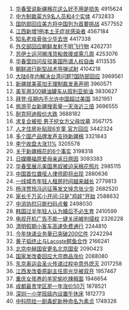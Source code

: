 1. [华春莹说新疆棉花这么好不用是损失](http://www.baidu.com/baidu?cl=3&tn=SE_baiduhomet8_jmjb7mjw&rsv_dl=fyb_top&fr=top1000&wd=%BB%AA%B4%BA%D3%A8%CB%B5%D0%C2%BD%AE%C3%DE%BB%A8%D5%E2%C3%B4%BA%C3%B2%BB%D3%C3%CA%C7%CB%F0%CA%A7) 4915624
1. [中方制裁英方9名人员和4个实体](http://www.baidu.com/baidu?cl=3&tn=SE_baiduhomet8_jmjb7mjw&rsv_dl=fyb_top&fr=top1000&wd=%D6%D0%B7%BD%D6%C6%B2%C3%D3%A2%B7%BD9%C3%FB%C8%CB%D4%B1%BA%CD4%B8%F6%CA%B5%CC%E5) 4732833
1. [国防部回应美方将中国列为首要挑战](http://www.baidu.com/baidu?cl=3&tn=SE_baiduhomet8_jmjb7mjw&rsv_dl=fyb_top&fr=top1000&wd=%B9%FA%B7%C0%B2%BF%BB%D8%D3%A6%C3%C0%B7%BD%BD%AB%D6%D0%B9%FA%C1%D0%CE%AA%CA%D7%D2%AA%CC%F4%D5%BD) 4577552
1. [江西新增1例本土无症状感染者](http://www.baidu.com/baidu?cl=3&tn=SE_baiduhomet8_jmjb7mjw&rsv_dl=fyb_top&fr=top1000&wd=%BD%AD%CE%F7%D0%C2%D4%F61%C0%FD%B1%BE%CD%C1%CE%DE%D6%A2%D7%B4%B8%D0%C8%BE%D5%DF) 4567184
1. [知名老戏骨张少华去世](http://www.baidu.com/baidu?cl=3&tn=SE_baiduhomet8_jmjb7mjw&rsv_dl=fyb_top&fr=top1000&wd=%D6%AA%C3%FB%C0%CF%CF%B7%B9%C7%D5%C5%C9%D9%BB%AA%C8%A5%CA%C0) 4417338
1. [外交部回应朝鲜发射不明飞行物](http://www.baidu.com/baidu?cl=3&tn=SE_baiduhomet8_jmjb7mjw&rsv_dl=fyb_top&fr=top1000&wd=%CD%E2%BD%BB%B2%BF%BB%D8%D3%A6%B3%AF%CF%CA%B7%A2%C9%E4%B2%BB%C3%F7%B7%C9%D0%D0%CE%EF) 4262731
1. [苏伊士运河搁浅货船救援或需几周](http://www.baidu.com/baidu?cl=3&tn=SE_baiduhomet8_jmjb7mjw&rsv_dl=fyb_top&fr=top1000&wd=%CB%D5%D2%C1%CA%BF%D4%CB%BA%D3%B8%E9%C7%B3%BB%F5%B4%AC%BE%C8%D4%AE%BB%F2%D0%E8%BC%B8%D6%DC) 4253076
1. [华春莹四问反驳美国所谓人权自由](http://www.baidu.com/baidu?cl=3&tn=SE_baiduhomet8_jmjb7mjw&rsv_dl=fyb_top&fr=top1000&wd=%BB%AA%B4%BA%D3%A8%CB%C4%CE%CA%B7%B4%B2%B5%C3%C0%B9%FA%CB%F9%CE%BD%C8%CB%C8%A8%D7%D4%D3%C9) 4113535
1. [朝鲜进行新型战术导弹试射](http://www.baidu.com/baidu?cl=3&tn=SE_baiduhomet8_jmjb7mjw&rsv_dl=fyb_top&fr=top1000&wd=%B3%AF%CF%CA%BD%F8%D0%D0%D0%C2%D0%CD%D5%BD%CA%F5%B5%BC%B5%AF%CA%D4%C9%E4) 4104218
1. [大陆6年内解决台湾问题?国防部回应](http://www.baidu.com/baidu?cl=3&tn=SE_baiduhomet8_jmjb7mjw&rsv_dl=fyb_top&fr=top1000&wd=%B4%F3%C2%BD6%C4%EA%C4%DA%BD%E2%BE%F6%CC%A8%CD%E5%CE%CA%CC%E2%3F%B9%FA%B7%C0%B2%BF%BB%D8%D3%A6) 3969561
1. [新疆就美英加无理制裁发表声明](http://www.baidu.com/baidu?cl=3&tn=SE_baiduhomet8_jmjb7mjw&rsv_dl=fyb_top&fr=top1000&wd=%D0%C2%BD%AE%BE%CD%C3%C0%D3%A2%BC%D3%CE%DE%C0%ED%D6%C6%B2%C3%B7%A2%B1%ED%C9%F9%C3%F7) 3960571
1. [美军用300辆油罐车从叙利亚偷油](http://www.baidu.com/baidu?cl=3&tn=SE_baiduhomet8_jmjb7mjw&rsv_dl=fyb_top&fr=top1000&wd=%C3%C0%BE%FC%D3%C3300%C1%BE%D3%CD%B9%DE%B3%B5%B4%D3%D0%F0%C0%FB%D1%C7%CD%B5%D3%CD) 3830627
1. [拜登:任期内不允许中国超过美国](http://www.baidu.com/baidu?cl=3&tn=SE_baiduhomet8_jmjb7mjw&rsv_dl=fyb_top&fr=top1000&wd=%B0%DD%B5%C7%3A%C8%CE%C6%DA%C4%DA%B2%BB%D4%CA%D0%ED%D6%D0%B9%FA%B3%AC%B9%FD%C3%C0%B9%FA) 3821951
1. [旅游平台新疆搜索量一天涨近三倍](http://www.baidu.com/baidu?cl=3&tn=SE_baiduhomet8_jmjb7mjw&rsv_dl=fyb_top&fr=top1000&wd=%C2%C3%D3%CE%C6%BD%CC%A8%D0%C2%BD%AE%CB%D1%CB%F7%C1%BF%D2%BB%CC%EC%D5%C7%BD%FC%C8%FD%B1%B6) 3696555
1. [耐克阿迪股价大跌](http://www.baidu.com/baidu?cl=3&tn=SE_baiduhomet8_jmjb7mjw&rsv_dl=fyb_top&fr=top1000&wd=%C4%CD%BF%CB%B0%A2%B5%CF%B9%C9%BC%DB%B4%F3%B5%F8) 3688182
1. [求复合被拒 男子挖女方父母坟墓](http://www.baidu.com/baidu?cl=3&tn=SE_baiduhomet8_jmjb7mjw&rsv_dl=fyb_top&fr=top1000&wd=%C7%F3%B8%B4%BA%CF%B1%BB%BE%DC%20%C4%D0%D7%D3%CD%DA%C5%AE%B7%BD%B8%B8%C4%B8%B7%D8%C4%B9) 3567175
1. [人才住房补贴现6岁童 官方回应](http://www.baidu.com/baidu?cl=3&tn=SE_baiduhomet8_jmjb7mjw&rsv_dl=fyb_top&fr=top1000&wd=%C8%CB%B2%C5%D7%A1%B7%BF%B2%B9%CC%F9%CF%D66%CB%EA%CD%AF%20%B9%D9%B7%BD%BB%D8%D3%A6) 3442324
1. [多个国产品牌发声支持新疆棉](http://www.baidu.com/baidu?cl=3&tn=SE_baiduhomet8_jmjb7mjw&rsv_dl=fyb_top&fr=top1000&wd=%B6%E0%B8%F6%B9%FA%B2%FA%C6%B7%C5%C6%B7%A2%C9%F9%D6%A7%B3%D6%D0%C2%BD%AE%C3%DE) 3321843
1. [李宁收盘大涨11%](http://www.baidu.com/baidu?cl=3&tn=SE_baiduhomet8_jmjb7mjw&rsv_dl=fyb_top&fr=top1000&wd=%C0%EE%C4%FE%CA%D5%C5%CC%B4%F3%D5%C711%25) 3205578
1. [关于新疆棉花的6个事实](http://www.baidu.com/baidu?cl=3&tn=SE_baiduhomet8_jmjb7mjw&rsv_dl=fyb_top&fr=top1000&wd=%B9%D8%D3%DA%D0%C2%BD%AE%C3%DE%BB%A8%B5%C46%B8%F6%CA%C2%CA%B5) 3198318
1. [日媒曝福原爱母亲返日原因](http://www.baidu.com/baidu?cl=3&tn=SE_baiduhomet8_jmjb7mjw&rsv_dl=fyb_top&fr=top1000&wd=%C8%D5%C3%BD%C6%D8%B8%A3%D4%AD%B0%AE%C4%B8%C7%D7%B7%B5%C8%D5%D4%AD%D2%F2) 3093383
1. [华春莹展示美国黑奴被迫采棉花照片](http://www.baidu.com/baidu?cl=3&tn=SE_baiduhomet8_jmjb7mjw&rsv_dl=fyb_top&fr=top1000&wd=%BB%AA%B4%BA%D3%A8%D5%B9%CA%BE%C3%C0%B9%FA%BA%DA%C5%AB%B1%BB%C6%C8%B2%C9%C3%DE%BB%A8%D5%D5%C6%AC) 2985115
1. [中国首位聋哑人律师即将出现](http://www.baidu.com/baidu?cl=3&tn=SE_baiduhomet8_jmjb7mjw&rsv_dl=fyb_top&fr=top1000&wd=%D6%D0%B9%FA%CA%D7%CE%BB%C1%FB%D1%C6%C8%CB%C2%C9%CA%A6%BC%B4%BD%AB%B3%F6%CF%D6) 2880636
1. [一线城市年轻人租房时间越来越长](http://www.baidu.com/baidu?cl=3&tn=SE_baiduhomet8_jmjb7mjw&rsv_dl=fyb_top&fr=top1000&wd=%D2%BB%CF%DF%B3%C7%CA%D0%C4%EA%C7%E1%C8%CB%D7%E2%B7%BF%CA%B1%BC%E4%D4%BD%C0%B4%D4%BD%B3%A4) 2779813
1. [杨洋贾玲冯远征等发文悼念张少华](http://www.baidu.com/baidu?cl=3&tn=SE_baiduhomet8_jmjb7mjw&rsv_dl=fyb_top&fr=top1000&wd=%D1%EE%D1%F3%BC%D6%C1%E1%B7%EB%D4%B6%D5%F7%B5%C8%B7%A2%CE%C4%B5%BF%C4%EE%D5%C5%C9%D9%BB%AA) 2682520
1. [家长千万买小开间:只是"鸡娃"开始](http://www.baidu.com/baidu?cl=3&tn=SE_baiduhomet8_jmjb7mjw&rsv_dl=fyb_top&fr=top1000&wd=%BC%D2%B3%A4%C7%A7%CD%F2%C2%F2%D0%A1%BF%AA%BC%E4%3A%D6%BB%CA%C7%22%BC%A6%CD%DE%22%BF%AA%CA%BC) 2588632
1. [中消协怼只能扫码点餐](http://www.baidu.com/baidu?cl=3&tn=SE_baiduhomet8_jmjb7mjw&rsv_dl=fyb_top&fr=top1000&wd=%D6%D0%CF%FB%D0%AD%ED%A1%D6%BB%C4%DC%C9%A8%C2%EB%B5%E3%B2%CD) 2498030
1. [韩国过半年轻人认为婚后不必生育](http://www.baidu.com/baidu?cl=3&tn=SE_baiduhomet8_jmjb7mjw&rsv_dl=fyb_top&fr=top1000&wd=%BA%AB%B9%FA%B9%FD%B0%EB%C4%EA%C7%E1%C8%CB%C8%CF%CE%AA%BB%E9%BA%F3%B2%BB%B1%D8%C9%FA%D3%FD) 2410599
1. [电视开机广告不能一键关闭被判侵权](http://www.baidu.com/baidu?cl=3&tn=SE_baiduhomet8_jmjb7mjw&rsv_dl=fyb_top&fr=top1000&wd=%B5%E7%CA%D3%BF%AA%BB%FA%B9%E3%B8%E6%B2%BB%C4%DC%D2%BB%BC%FC%B9%D8%B1%D5%B1%BB%C5%D0%C7%D6%C8%A8) 2326228
1. [清明假期小客车高速免费通行](http://www.baidu.com/baidu?cl=3&tn=SE_baiduhomet8_jmjb7mjw&rsv_dl=fyb_top&fr=top1000&wd=%C7%E5%C3%F7%BC%D9%C6%DA%D0%A1%BF%CD%B3%B5%B8%DF%CB%D9%C3%E2%B7%D1%CD%A8%D0%D0) 2244810
1. [今年快递业务量已突破200亿件](http://www.baidu.com/baidu?cl=3&tn=SE_baiduhomet8_jmjb7mjw&rsv_dl=fyb_top&fr=top1000&wd=%BD%F1%C4%EA%BF%EC%B5%DD%D2%B5%CE%F1%C1%BF%D2%D1%CD%BB%C6%C6200%D2%DA%BC%FE) 2242294
1. [黄子韬终止与Lacoste鳄鱼合作](http://www.baidu.com/baidu?cl=3&tn=SE_baiduhomet8_jmjb7mjw&rsv_dl=fyb_top&fr=top1000&wd=%BB%C6%D7%D3%E8%BA%D6%D5%D6%B9%D3%EBLacoste%F6%F9%D3%E3%BA%CF%D7%F7) 2166241
1. [北京中赫国安更名北京国安](http://www.baidu.com/baidu?cl=3&tn=SE_baiduhomet8_jmjb7mjw&rsv_dl=fyb_top&fr=top1000&wd=%B1%B1%BE%A9%D6%D0%BA%D5%B9%FA%B0%B2%B8%FC%C3%FB%B1%B1%BE%A9%B9%FA%B0%B2) 2090423
1. [国家发改委回应大宗商品涨价](http://www.baidu.com/baidu?cl=3&tn=SE_baiduhomet8_jmjb7mjw&rsv_dl=fyb_top&fr=top1000&wd=%B9%FA%BC%D2%B7%A2%B8%C4%CE%AF%BB%D8%D3%A6%B4%F3%D7%DA%C9%CC%C6%B7%D5%C7%BC%DB) 2088080
1. [东京奥运会圣火传递过程中意外熄灭](http://www.baidu.com/baidu?cl=3&tn=SE_baiduhomet8_jmjb7mjw&rsv_dl=fyb_top&fr=top1000&wd=%B6%AB%BE%A9%B0%C2%D4%CB%BB%E1%CA%A5%BB%F0%B4%AB%B5%DD%B9%FD%B3%CC%D6%D0%D2%E2%CD%E2%CF%A8%C3%F0) 2017258
1. [江西发改委原副主任周光华被双开](http://www.baidu.com/baidu?cl=3&tn=SE_baiduhomet8_jmjb7mjw&rsv_dl=fyb_top&fr=top1000&wd=%BD%AD%CE%F7%B7%A2%B8%C4%CE%AF%D4%AD%B8%B1%D6%F7%C8%CE%D6%DC%B9%E2%BB%AA%B1%BB%CB%AB%BF%AA) 1957467
1. [重庆女孩养的羊驼偷吃辣椒面](http://www.baidu.com/baidu?cl=3&tn=SE_baiduhomet8_jmjb7mjw&rsv_dl=fyb_top&fr=top1000&wd=%D6%D8%C7%EC%C5%AE%BA%A2%D1%F8%B5%C4%D1%F2%CD%D5%CD%B5%B3%D4%C0%B1%BD%B7%C3%E6) 1946654
1. [成都最贵学区房一年涨价50万](http://www.baidu.com/baidu?cl=3&tn=SE_baiduhomet8_jmjb7mjw&rsv_dl=fyb_top&fr=top1000&wd=%B3%C9%B6%BC%D7%EE%B9%F3%D1%A7%C7%F8%B7%BF%D2%BB%C4%EA%D5%C7%BC%DB50%CD%F2) 1878521
1. [深圳一小学班级内设置午休床](http://www.baidu.com/baidu?cl=3&tn=SE_baiduhomet8_jmjb7mjw&rsv_dl=fyb_top&fr=top1000&wd=%C9%EE%DB%DA%D2%BB%D0%A1%D1%A7%B0%E0%BC%B6%C4%DA%C9%E8%D6%C3%CE%E7%D0%DD%B4%B2) 1812773
1. [中科院给一剧毒蛇新种命名为素贞](http://www.baidu.com/baidu?cl=3&tn=SE_baiduhomet8_jmjb7mjw&rsv_dl=fyb_top&fr=top1000&wd=%D6%D0%BF%C6%D4%BA%B8%F8%D2%BB%BE%E7%B6%BE%C9%DF%D0%C2%D6%D6%C3%FC%C3%FB%CE%AA%CB%D8%D5%EA) 1749326